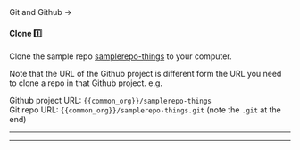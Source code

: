 <div id="path">Git and Github → </div>

<div id="title">

#### Clone :one:

</div>

<div id="body">

Clone the sample repo [samplerepo-things]({{common_org}}/samplerepo-things) to your computer.

<tip-box type="error"> 

Note that the URL of the Github project is different form the URL you need to clone a repo in that Github project.
e.g.

Github project URL: `{{common_org}}/samplerepo-things` <br>
Git repo URL: `{{common_org}}/samplerepo-things.git` (note the `.git` at the end)

</tip-box>

<tabs>
  <tab header="SourceTree">
    <include src="./sourcetree.md" />
  <hr></tab>
  <tab header="CLI">
    <include src="./cli.md" />
  <hr></tab>
</tabs>

</div>

<div id="extras">
</div>